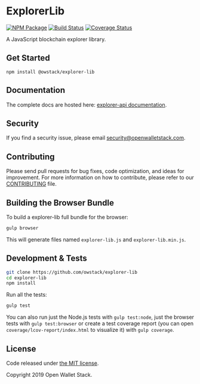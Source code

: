 ExplorerLib
=======

[![NPM Package](https://img.shields.io/npm/v/@owstack/explorer-lib.svg?style=flat-square)](https://www.npmjs.org/package/@owstack/explorer-lib)
[![Build Status](https://img.shields.io/travis/owstack/explorer-lib.svg?branch=master&style=flat-square)](https://travis-ci.org/owstack/explorer-lib)
[![Coverage Status](https://img.shields.io/coveralls/owstack/explorer-lib.svg?style=flat-square)](https://coveralls.io/r/owstack/explorer-lib)

A JavaScript blockchain explorer library.

## Get Started

```
npm install @owstack/explorer-lib
```

## Documentation

The complete docs are hosted here: [explorer-api documentation](https://github.com/owstack/explorer-api/blob/master/README.md).

## Security

If you find a security issue, please email security@openwalletstack.com.

## Contributing

Please send pull requests for bug fixes, code optimization, and ideas for improvement. For more information on how to contribute, please refer to our [CONTRIBUTING](https://github.com/owstack/key-lib/blob/master/CONTRIBUTING.md) file.

## Building the Browser Bundle

To build a explorer-lib full bundle for the browser:

```sh
gulp browser
```

This will generate files named `explorer-lib.js` and `explorer-lib.min.js`.

## Development & Tests

```sh
git clone https://github.com/owstack/explorer-lib
cd explorer-lib
npm install
```

Run all the tests:

```sh
gulp test
```

You can also run just the Node.js tests with `gulp test:node`, just the browser tests with `gulp test:browser`
or create a test coverage report (you can open `coverage/lcov-report/index.html` to visualize it) with `gulp coverage`.

## License

Code released under [the MIT license](https://github.com/owstack/explorer-lib/blob/master/LICENSE).

Copyright 2019 Open Wallet Stack.
